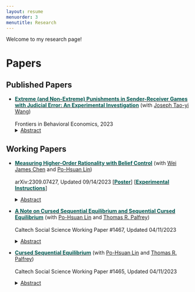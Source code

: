 ```yaml
---
layout: resume
menuorder: 3
menutitle: Research
---
```

Welcome to my research page!

# Papers

## Published Papers

- **<a href="https://www.frontiersin.org/articles/10.3389/frbhe.2023.1096598/full"><b style='color:#005851'>Extreme (and Non-Extreme) Punishments in Sender-Receiver Games with Judicial Error: An Experimental Investigation</b></a>** (with <a href="http://homepage.ntu.edu.tw/~josephw/">Joseph Tao-yi Wang</a>)
<br><br>
Frontiers in Behavioral Economics, 2023
  <details><summary><ins>Abstract</ins></summary>
  <p>In many real world situations, decision-makers have the opportunity to punish informed senders for their biased recommendations, while lie-detection is far from perfect. Hence, we conduct an experiment which incorporates ex post punishment and monitoring uncertainty into the discrete sender-receiver game first introduced by Crawford and Sobel, where a knowledgeable sender sends a cheap-talk message to a receiver who determines a policy action. After taking this action, the receiver observes a noisy signal of the true state and can impose a costly punishment on the sender. We vary the strength of punishment from mild (nominal), strong (deterrent) to extreme (potential of losing everything), and vary receiver's signal uncertainty when punishment is extreme. We find that receivers punish less as the strength of punishment increases, which suggests people care more about wrongly punishing innocent senders harsher than not being able to hand liars harsher punishments they deserve. More importantly, the opportunity of punishment encourages receivers to follow senders more and thus improves overall information transmission and utilization, even though senders need not exaggerate less.</p></details>
  
## Working Papers

- **<a href="https://arxiv.org/abs/2309.07427" target="_blank"><b style='color:#005851'>Measuring Higher-Order Rationality with Belief Control</b></a>** (with <a href="https://jamesweichen.notion.site/Home-d648bb9977ba42fcb6340fc5c0c8d07a" target="_blank">Wei James Chen</a> and <a href="https://www.po-hsuan-lin.com/research" target="_blank">Po-Hsuan Lin</a>)
<br><br>
arXiv:2309.07427, Updated 09/14/2023 [<a href="https://mjfong.github.io/LAX_poster.pdf" target="_blank"><b style='color:#005851'>Poster</b></a>] [<a href="https://mjfong.github.io/SI_MHOR_final.pdf" target="_blank"><b style='color:#005851'>Experimental Instructions</b></a>]
  <details><summary><ins>Abstract</ins></summary><br>
  <p>Determining an individual's strategic reasoning capability based solely on choice data is a complex task. This complexity arises because sophisticated players might have non-equilibrium beliefs about others, leading to non-equilibrium actions. In our study, we pair human participants with computer players known to be fully rational. This use of robot players allows us to disentangle limited reasoning capacity from belief formation and social biases. Our results show that, when paired with robots, subjects consistently demonstrate higher levels of rationality and maintain stable rationality levels across different games compared to when paired with humans. This suggests that strategic reasoning might indeed be a consistent trait in individuals. Furthermore, the identified rationality limits could serve as a measure for evaluating an individual's strategic capacity when their beliefs about others are adequately controlled. </p></details>

- **<a href="https://www.hss.caltech.edu/research/social-sciences-research/working-papers/a-note-on-cursed-sequential-equilibrium-and-sequential-cursed-equilibrium?return_url=/research/social-sciences-research/working-papers" target="_blank"><b style='color:#005851'>A Note on Cursed Sequential Equilibrium and Sequential Cursed Equilibrium</b></a>** (with <a href="https://www.po-hsuan-lin.com/research" target="_blank">Po-Hsuan Lin</a> and <a href="http://www.its.caltech.edu/~trp/" target="_blank">Thomas R. Palfrey</a>)
<br><br>
Caltech Social Science Working Paper #1467, Updated 04/11/2023
  <details><summary><ins>Abstract</ins></summary><br>
  <p>In this short note, we compare the cursed sequential equilibrium (CSE) by Fong et al. (2023) and the sequential cursed equilibrium (SCE) by Cohen and Li (2023). We identify eight main differences between CSE and SCE with respect to the following features: <br> 
    (1) the family of applicable games, <br>
    (2) the number of free parameters, <br>
    (3) the belief updating process, <br>
    (4) the treatment of public histories, <br>
    (5) effects in games of complete information, <br>
    (6) violations of subgame perfection and sequential rationality, <br>
    (7) re-labeling of actions, and <br>
    (8) effects in one-stage simultaneous-move games.</p></details>

- **<a href="https://www.hss.caltech.edu/research/social-sciences-research/working-papers/cursed-sequential-equilibrium?return_url=/research/social-sciences-research/working-papers" target="_blank"><b style='color:#005851'>Cursed Sequential Equilibrium</b></a>** (with <a href="https://www.po-hsuan-lin.com/research" target="_blank">Po-Hsuan Lin</a> and <a href="http://www.its.caltech.edu/~trp/" target="_blank">Thomas R. Palfrey</a>)
<br><br>
Caltech Social Science Working Paper #1465, Updated 04/11/2023 
  <details><summary><ins>Abstract</ins></summary><br>
  <p>This paper develops a framework to extend the strategic form analysis of cursed equilibrium (CE) developed by Eyster and Rabin (2005) to multi-stage games. The approach uses behavioral strategies rather than normal form mixed strategies, and imposes sequential rationality. We define cursed sequential equilibrium (CSE) and compare it to sequential equilibrium and standard normal-form CE. We provide a general characterization of CSE and establish its properties. We apply CSE to five applications in economics and political science. These applications illustrate a wide range of differences between CSE and Bayesian Nash equilibrium or CE: in signaling games; games with preplay communication; reputation building; sequential voting; and the dirty faces game where higher order beliefs play a key role. A common theme in several of these applications is showing how and why CSE implies systematically different behavior than Bayesian Nash equilibrium in dynamic games of incomplete information with private values, while CE coincides with Bayesian Nash equilibrium for such games.</p></details>

  

